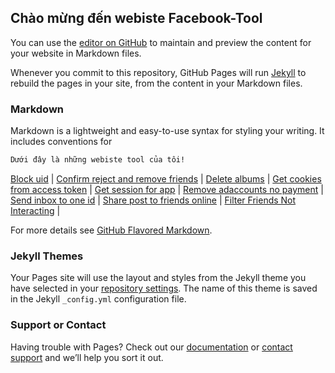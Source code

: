 ## Chào mừng đến webiste Facebook-Tool

You can use the [editor on GitHub](https://github.com/kenthudoan/Facebook-Tool/edit/master/index.md) to maintain and preview the content for your website in Markdown files.

Whenever you commit to this repository, GitHub Pages will run [Jekyll](https://jekyllrb.com/) to rebuild the pages in your site, from the content in your Markdown files.

### Markdown

Markdown is a lightweight and easy-to-use syntax for styling your writing. It includes conventions for

```markdown
Dưới đây là những webiste tool của tôi!
```
[Block uid](https://kenthudoan.github.io/Facebook-Tool/block-uid.html) |
[Confirm reject and remove friends](https://kenthudoan.github.io/Facebook-Tool/confirm-reject-and-remove-friends.html) |
[Delete albums](https://kenthudoan.github.io/Facebook-Tool/delete-albums.html) |
[Get cookies from access token](https://kenthudoan.github.io/Facebook-Tool/get-cookies-from-access-token.html) |
[Get session for app](https://kenthudoan.github.io/Facebook-Tool/get-session-for-app.html) |
[Remove adaccounts no payment](https://kenthudoan.github.io/Facebook-Tool/remove-adaccounts-no-payment.html) |
[Send inbox to one id](https://kenthudoan.github.io/Facebook-Tool/send-inbox-to-one-id.html) |
[Share post to friends online](https://kenthudoan.github.io/Facebook-Tool/share-post-to-friends-online.html) |
[Filter Friends Not Interacting](https://kenthudoan.github.io/Facebook-Tool/loc-friends.html) |

For more details see [GitHub Flavored Markdown](https://guides.github.com/features/mastering-markdown/).

### Jekyll Themes

Your Pages site will use the layout and styles from the Jekyll theme you have selected in your [repository settings](https://github.com/kenthudoan/Facebook-Tool/settings). The name of this theme is saved in the Jekyll `_config.yml` configuration file.

### Support or Contact

Having trouble with Pages? Check out our [documentation](https://help.github.com/categories/github-pages-basics/) or [contact support](https://github.com/contact) and we’ll help you sort it out.
